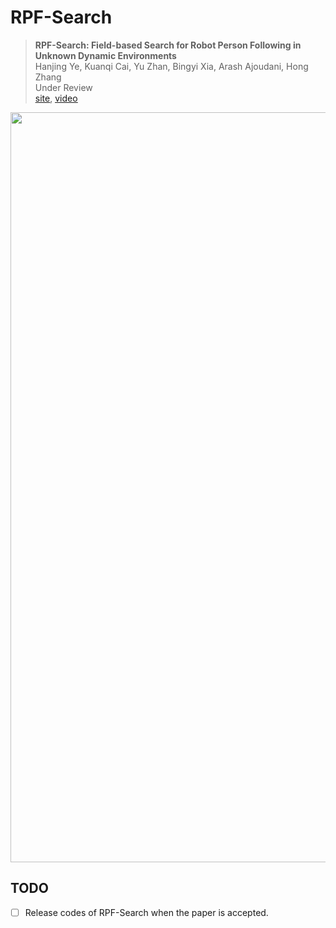 # RPF-Search
> <b>RPF-Search: Field-based Search for Robot Person Following in Unknown Dynamic Environments</b> <br>
> Hanjing Ye, Kuanqi Cai, Yu Zhan, Bingyi Xia, Arash Ajoudani, Hong Zhang <br>
> Under Review<br>
> [<u>site</u>](https://medlartea.github.io/rpf-search/), [<u>video</u>](https://www.youtube.com/watch?v=fyoP0cN9jxM)

<p align="center">
<img src="cover.png" width="1200" alt="Description">
</p>

## TODO

- [ ] Release codes of RPF-Search when the paper is accepted.
